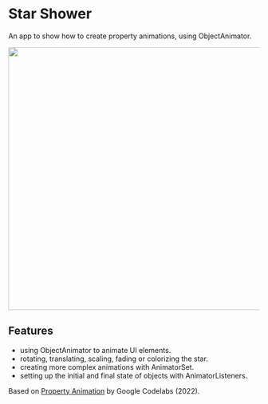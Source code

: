 # Star Shower

An app to show how to create property animations, using ObjectAnimator.

<p align="center">
<img src="screenshot.png" style="width:528px;max-width: 100%;">
</p>

## Features

- using ObjectAnimator to animate UI elements.
- rotating, translating, scaling, fading or colorizing the star.
- creating more complex animations with AnimatorSet.
- setting up the initial and final state of objects with AnimatorListeners.

Based on [Property Animation](https://developer.android.com/codelabs/advanced-android-kotlin-training-property-animation#0) by Google Codelabs (2022).
